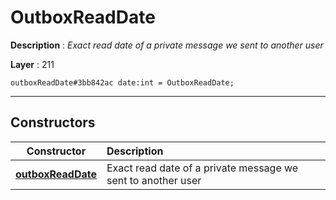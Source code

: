 # OutboxReadDate

**Description** : *Exact read date of a private message we sent to another user*

**Layer** : 211

```tl
outboxReadDate#3bb842ac date:int = OutboxReadDate;
```

---

## Constructors

| Constructor | Description |
| :---: | :--- |
| [**outboxReadDate**](constructor/outboxReadDate) | Exact read date of a private message we sent to another user |